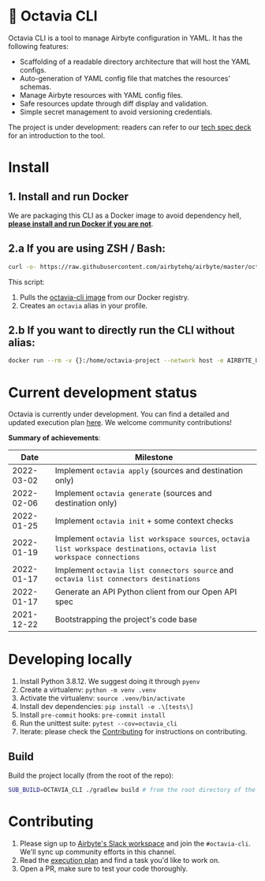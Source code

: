 # 🐙 Octavia CLI

Octavia CLI is a tool to manage Airbyte configuration in YAML.
It has the following features:
* Scaffolding of a readable directory architecture that will host the YAML configs.
* Auto-generation of YAML config file that matches the resources' schemas.
* Manage Airbyte resources with YAML config files.
* Safe resources update through diff display and validation.
* Simple secret management to avoid versioning credentials.

The project is under development: readers can refer to our [tech spec deck](https://docs.google.com/presentation/d/10RjkCzBiVhCivnjSh63icYI7wG6S0N0ZIErEIsmXTqM/edit?usp=sharing) for an introduction to the tool.

# Install

## 1. Install and run Docker
We are packaging this CLI as a Docker image to avoid dependency hell, **[please install and run Docker if you are not](https://docs.docker.com/get-docker/)**. 

## 2.a If you are using ZSH / Bash:
```bash
curl -o- https://raw.githubusercontent.com/airbytehq/airbyte/master/octavia-cli/install.sh | bash
```

This script:
1. Pulls the [octavia-cli image](https://hub.docker.com/r/airbyte/octavia-cli/tags) from our Docker registry.
2. Creates an `octavia` alias in your profile.

## 2.b If you want to directly run the CLI without alias:
```bash
docker run --rm -v {}:/home/octavia-project --network host -e AIRBYTE_URL="${AIRBYTE_URL}" -e AIRBYTE_WORKSPACE_ID="${AIRBYTE_WORKSPACE_ID}" airbyte/octavia-cli:dev
````

# Current development status
Octavia is currently under development. 
You can find a detailed and updated execution plan [here](https://docs.google.com/spreadsheets/d/1weB9nf0Zx3IR_QvpkxtjBAzyfGb7B0PWpsVt6iMB5Us/edit#gid=0).
We welcome community contributions!

**Summary of achievements**:

| Date       | Milestone                           |
|------------|-------------------------------------|
| 2022-03-02 | Implement `octavia apply` (sources and destination only)|
| 2022-02-06 | Implement `octavia generate` (sources and destination only)|
| 2022-01-25 | Implement `octavia init` + some context checks|
| 2022-01-19 | Implement `octavia list workspace sources`, `octavia list workspace destinations`, `octavia list workspace connections`|
| 2022-01-17 | Implement `octavia list connectors source` and `octavia list connectors destinations`|
| 2022-01-17 | Generate an API Python client from our Open API spec |
| 2021-12-22 | Bootstrapping the project's code base |

# Developing locally
1. Install Python 3.8.12. We suggest doing it through `pyenv`
2. Create a virtualenv: `python -m venv .venv`
3. Activate the virtualenv: `source .venv/bin/activate`
4. Install dev dependencies: `pip install -e .\[tests\]`
5. Install `pre-commit` hooks: `pre-commit install`
6. Run the unittest suite: `pytest --cov=octavia_cli`
7. Iterate: please check the [Contributing](#contributing) for instructions on contributing.

## Build
Build the project locally (from the root of the repo):
```bash
SUB_BUILD=OCTAVIA_CLI ./gradlew build # from the root directory of the repo
```
# Contributing
1. Please sign up to [Airbyte's Slack workspace](https://slack.airbyte.io/) and join the `#octavia-cli`. We'll sync up community efforts in this channel.
2. Read the [execution plan](https://docs.google.com/spreadsheets/d/1weB9nf0Zx3IR_QvpkxtjBAzyfGb7B0PWpsVt6iMB5Us/edit#gid=0) and find a task you'd like to work on.
3. Open a PR, make sure to test your code thoroughly. 